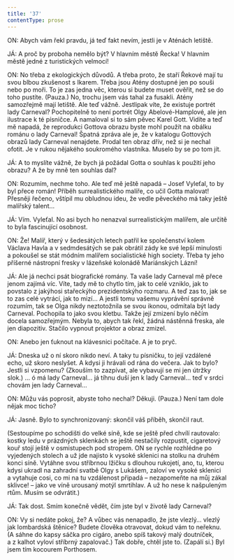 ```yaml
---
title: '37'
contentType: prose
---
```


<section>

ON: Abych vám řekl pravdu, já teď fakt nevím, jestli je v Aténách letiště.

JÁ: A proč by proboha nemělo být? V hlavním městě Řecka! V hlavním městě jedné z turistických velmocí!

ON: No třeba z ekologických důvodů. A třeba proto, že staří Řekové mají tu svou blbou zkušenost s Ikarem. Třeba jsou Atény dostupné jen po souši nebo po moři. To je zas jedna věc, kterou si budete muset ověřit, než se do toho pustíte. (Pauza.) No, trochu jsem vás tahal za fusakli. Atény samozřejmě mají letiště. Ale teď vážně. Jestlipak víte, že existuje portrét lady Carneval? Pochopitelně to není portrét Olgy Abelové-Hamplové, ale jen ilustrace k té písničce. A namaloval si to sám pěvec Karel Gott. Vidíte a teď mě napadá, že reprodukci Gottova obrazu byste mohl použít na obálku románu o lady Carneval! Špatná zpráva ale je, že v katalogu Gottových obrazů lady Carneval nenajdete. Prodal ten obraz dřív, než si je nechal ofotit. Je v rukou nějakého soukromého vlastníka. Muselo by se po tom jít.

JÁ: A to myslíte vážně, že bych já požádal Gotta o souhlas k použití jeho obrazu? A že by mně ten souhlas dal?

ON: Rozumím, nechme toho. Ale teď mě ještě napadá – Josef Vyleťal, to by byl přece román! Příběh surrealistického malíře, co učil Gotta malovat! Přesněji řečeno, vštípil mu obludnou ideu, že vedle pěveckého má taky ještě malířský talent…

JÁ: Vím. Vyleťal. No asi bych ho nenazval surrealistickým malířem, ale určitě to byla fascinující osobnost.

ON: Že! Malíř, který v šedesátých letech patřil ke společenství kolem Václava Havla a v sedmdesátých se pak obrátil zády ke své lepší minulosti a pokoušel se stát módním malířem socialistické high society. Třeba ty jeho příšerné nástropní fresky v lázeňské kolonádě Mariánských Lázní!

JÁ: Ale já nechci psát biografické romány. Ta vaše lady Carneval mě přece jenom zajímá víc. Víte, tady mě to chytlo tím, jak to celé vzniklo, jak to povstalo z jakýhosi stařeckýho prezidentskýho rozmaru. A teď zas to, jak se to zas celé vytrácí, jak to mizí… A jestli tomu vašemu vyprávění správně rozumím, tak se Olga nikdy neztotožnila se svou ikonou, odmítala být lady Carneval. Pochopila to jako svou kletbu. Takže její zmizení bylo něčím docela samozřejmým. Nebyla to, abych tak řekl, žádná nástěnná freska, ale jen diapozitiv. Stačilo vypnout projektor a obraz zmizel.

ON: Anebo jen ťuknout na klávesnici počítače. A je to pryč.

JÁ: Dneska už o ní skoro nikdo neví. A taky tu písničku, to její vzdálené echo, už skoro neslyšet. A kdysi ji hrávali od rána do večera. Jak to bylo? Jestli si vzpomenu? (Zkouším to zazpívat, ale vybavují se mi jen útržky slok.) … ó má lady Carneval… já tíhnu duší jen k lady Carneval… teď v srdci chovám jen lady Carneval…

ON: Můžu vás poprosit, abyste toho nechal? Děkuji. (Pauza.) Není tam dole nějak moc ticho?

JÁ: Jasně. Bylo to synchronizovaný: skončil váš příběh, skončil raut.

(Sestoupíme po schodišti do velké síně, kde se ještě před chvílí rautovalo: kostky ledu v prázdných sklenkách se ještě nestačily rozpustit, cigaretový kouř stojí ještě v osmistupech pod stropem. ON se rychle rozhlédne po vyjedených stolech a už jde najisto k vysoké sklenici na stolku na druhém konci síně. Vytáhne svou stříbrnou lžičku s dlouhou rukojetí, ano, tu, kterou kdysi ukradl na zahradní svatbě Olgy s Lukášem, zaloví ve vysoké sklenici a vytahuje cosi, co mi na tu vzdálenost připadá – nezapomeňte na můj zákal sklivce! – jako ve víně urousaný motýl smrtihlav. A už ho nese k našpuleným rtům. Musím se odvrátit.)

JÁ: Tak dost. Smím konečně vědět, čím jste byl v životě lady Carneval?

ON: Vy si nedáte pokoj, že? A vůbec vás nenapadlo, že jste vlezlý… vlezlý jak lombardská štěnice? Budete člověka otravovat, dokud vám to neřeknu. (A sáhne do kapsy sáčka pro cigáro, anebo spíš takový malý doutníček, a z kalhot vyloví stříbrný zapalovač.) Tak dobře, chtěl jste to. (Zapálí si.) Byl jsem tím kocourem Porthosem.

</section>
